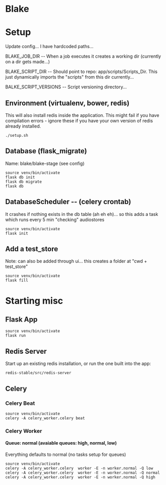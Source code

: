 # Blake

# Setup
Update config... I have hardcoded paths...

BLAKE_JOB_DIR -- When a job executes it creates a working dir (currently on a dir gets made...)

BLAKE_SCRIPT_DIR -- Should point to repo: app/scripts/Scripts_Dir. This just dynamically imports the "scripts" from this dir currently...

BALKE_SCRIPT_VERSIONS -- Script versioning directory...

## Environment (virtualenv, bower, redis)
This will also install redis inside the application. This might fail if you have compilation errors - ignore these if you have your own version of redis already installed.

```
./setup.sh
```
## Database (flask_migrate)
Name: blake/blake-stage (see config)
```
source venv/bin/activate
flask db init
flask db migrate
flask db
```

## DatabaseScheduler -- (celery crontab)
It crashes if nothing exists in the db table (ah eh eh)... so this adds a task which runs every 5 min "checking" audiostores
```
source venv/bin/activate
flask init
```
## Add a test_store
Note: can also be added through ui... this creates a folder at "cwd + test_store"
```
source venv/bin/activate
flask fill
```


# Starting misc
## Flask App
```
source venv/bin/activate
flask run
```
## Redis Server
Start up an existing redis installation, or run the one built into the app:

```
redis-stable/src/redis-server
```
## Celery
### Celery Beat
```
source venv/bin/activate
celery -A celery_worker.celery beat
```

### Celery Worker
#### Queue: normal (avaiable queues: high, normal, low)
Everything defaults to normal (no tasks setup for queues)
```
source venv/bin/activate
celery -A celery_worker.celery  worker -E -n worker.normal -Q low
celery -A celery_worker.celery  worker -E -n worker.normal -Q normal
celery -A celery_worker.celery  worker -E -n worker.normal -Q high
```

